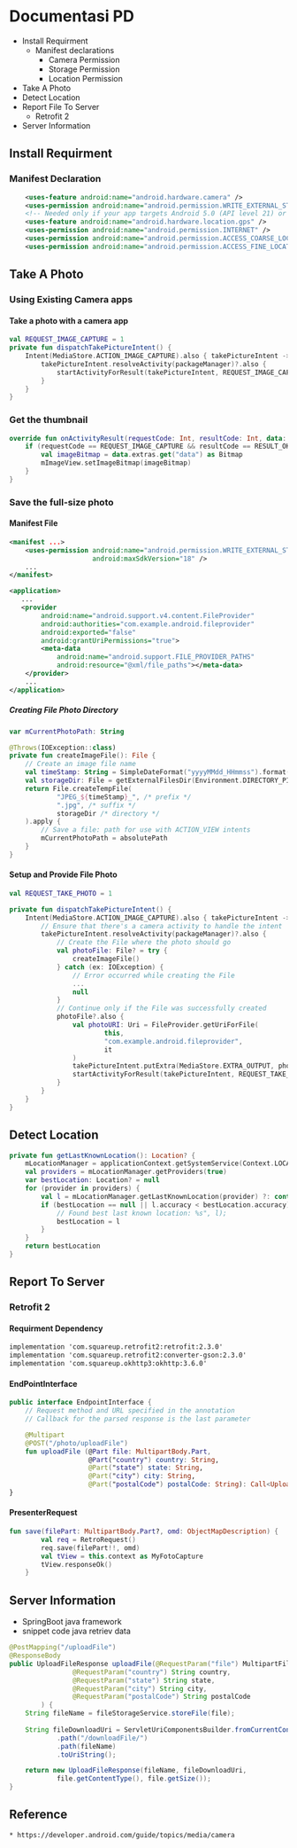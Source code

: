 # Documentasi PD
* Install Requirment
	* Manifest declarations
		* Camera Permission 
		* Storage Permission
		* Location Permission
* Take A Photo
* Detect Location
* Report File To Server
	* Retrofit 2
* Server Information
 	
## Install Requirment
### Manifest Declaration
```xml
	<uses-feature android:name="android.hardware.camera" />
    <uses-permission android:name="android.permission.WRITE_EXTERNAL_STORAGE" />
    <!-- Needed only if your app targets Android 5.0 (API level 21) or higher. -->
    <uses-feature android:name="android.hardware.location.gps" />
    <uses-permission android:name="android.permission.INTERNET" />
    <uses-permission android:name="android.permission.ACCESS_COARSE_LOCATION"/>
    <uses-permission android:name="android.permission.ACCESS_FINE_LOCATION" />
```


## Take A Photo
### Using Existing Camera apps
#### Take a photo with a camera app
```kotlin
val REQUEST_IMAGE_CAPTURE = 1
private fun dispatchTakePictureIntent() {
    Intent(MediaStore.ACTION_IMAGE_CAPTURE).also { takePictureIntent ->
        takePictureIntent.resolveActivity(packageManager)?.also {
            startActivityForResult(takePictureIntent, REQUEST_IMAGE_CAPTURE)
        }
    }
}
```

### Get the thumbnail
```kotlin
override fun onActivityResult(requestCode: Int, resultCode: Int, data: Intent) {
    if (requestCode == REQUEST_IMAGE_CAPTURE && resultCode == RESULT_OK) {
        val imageBitmap = data.extras.get("data") as Bitmap
        mImageView.setImageBitmap(imageBitmap)
    }
}
```

### Save the full-size photo
#### Manifest File 
```xml
<manifest ...>
    <uses-permission android:name="android.permission.WRITE_EXTERNAL_STORAGE"
                     android:maxSdkVersion="18" />
    ...
</manifest>

<application>
   ...
   <provider
        android:name="android.support.v4.content.FileProvider"
        android:authorities="com.example.android.fileprovider"
        android:exported="false"
        android:grantUriPermissions="true">
        <meta-data
            android:name="android.support.FILE_PROVIDER_PATHS"
            android:resource="@xml/file_paths"></meta-data>
    </provider>
    ...
</application>
```

##### Creating File Photo Directory
```kotlin
var mCurrentPhotoPath: String

@Throws(IOException::class)
private fun createImageFile(): File {
    // Create an image file name
    val timeStamp: String = SimpleDateFormat("yyyyMMdd_HHmmss").format(Date())
    val storageDir: File = getExternalFilesDir(Environment.DIRECTORY_PICTURES)
    return File.createTempFile(
            "JPEG_${timeStamp}_", /* prefix */
            ".jpg", /* suffix */
            storageDir /* directory */
    ).apply {
        // Save a file: path for use with ACTION_VIEW intents
        mCurrentPhotoPath = absolutePath
    }
}
```

#### Setup and Provide File Photo 
```kotlin
val REQUEST_TAKE_PHOTO = 1

private fun dispatchTakePictureIntent() {
    Intent(MediaStore.ACTION_IMAGE_CAPTURE).also { takePictureIntent ->
        // Ensure that there's a camera activity to handle the intent
        takePictureIntent.resolveActivity(packageManager)?.also {
            // Create the File where the photo should go
            val photoFile: File? = try {
                createImageFile()
            } catch (ex: IOException) {
                // Error occurred while creating the File
                ...
                null
            }
            // Continue only if the File was successfully created
            photoFile?.also {
                val photoURI: Uri = FileProvider.getUriForFile(
                        this,
                        "com.example.android.fileprovider",
                        it
                )
                takePictureIntent.putExtra(MediaStore.EXTRA_OUTPUT, photoURI)
                startActivityForResult(takePictureIntent, REQUEST_TAKE_PHOTO)
            }
        }
    }
}
```

## Detect Location
```kotlin
private fun getLastKnownLocation(): Location? {
	mLocationManager = applicationContext.getSystemService(Context.LOCATION_SERVICE) as LocationManager
	val providers = mLocationManager.getProviders(true)
	var bestLocation: Location? = null
	for (provider in providers) {
		val l = mLocationManager.getLastKnownLocation(provider) ?: continue
		if (bestLocation == null || l.accuracy < bestLocation.accuracy) {
			// Found best last known location: %s", l);
			bestLocation = l
		}
	}
	return bestLocation
}
```

## Report To Server
### Retrofit 2
#### Requirment Dependency
```xml
implementation 'com.squareup.retrofit2:retrofit:2.3.0'
implementation 'com.squareup.retrofit2:converter-gson:2.3.0'
implementation 'com.squareup.okhttp3:okhttp:3.6.0'
```

#### EndPointInterface
```kotlin
public interface EndpointInterface {
    // Request method and URL specified in the annotation
    // Callback for the parsed response is the last parameter

    @Multipart
    @POST("/photo/uploadFile")
    fun uploadFile (@Part file: MultipartBody.Part,
                    @Part("country") country: String,
                    @Part("state") state: String,
                    @Part("city") city: String,
                    @Part("postalCode") postalCode: String): Call<UploadFileResponse>;
}
```
#### PresenterRequest
```kotlin
fun save(filePart: MultipartBody.Part?, omd: ObjectMapDescription) {
        val req = RetroRequest()
        req.save(filePart!!, omd)
        val tView = this.context as MyFotoCapture
        tView.responseOk()
    }
```

## Server Information
* SpringBoot java framework
* snippet code java retriev data
```java
@PostMapping("/uploadFile")
@ResponseBody
public UploadFileResponse uploadFile(@RequestParam("file") MultipartFile file, 
				@RequestParam("country") String country,
				@RequestParam("state") String state,
				@RequestParam("city") String city,
				@RequestParam("postalCode") String postalCode
		) {
	String fileName = fileStorageService.storeFile(file);
	
	String fileDownloadUri = ServletUriComponentsBuilder.fromCurrentContextPath()
			.path("/downloadFile/")
			.path(fileName)
			.toUriString();

	return new UploadFileResponse(fileName, fileDownloadUri,
			file.getContentType(), file.getSize());
}
```

## Reference 
	* https://developer.android.com/guide/topics/media/camera
